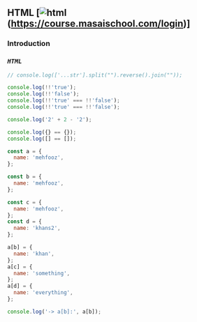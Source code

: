 ## HTML [![html](https://course.masaischool.com/login)(https://course.masaischool.com/login)]

### Introduction

### **_`HTML`_**

```js
// console.log(['...str'].split("").reverse().join(""));

console.log(!!'true');
console.log(!!'false');
console.log(!!'true' === !!'false');
console.log(!!'true' === !!'false');

console.log('2' + 2 - '2');

console.log({} == {});
console.log([] == []);

const a = {
  name: 'mehfooz',
};

const b = {
  name: 'mehfooz',
};

const c = {
  name: 'mehfooz',
};
const d = {
  name: 'khans2',
};

a[b] = {
  name: 'khan',
};
a[c] = {
  name: 'something',
};
a[d] = {
  name: 'everything',
};

console.log('-> a[b]:', a[b]);
```
